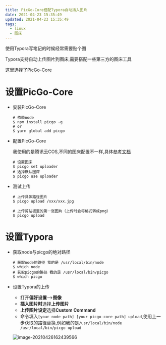 ```yaml
---
title: PicGo-Core搭配Typora自动插入图片
date: 2021-04-23 15:35:49
updated: 2021-04-23 15:35:49
tags: 
  - linux
  - 图床
---
```


使用Typora写笔记的时候经常需要贴个图

Typora支持自动上传图片到图床,需要搭配一些第三方的图床工具

这里选择了PicGo-Core

# 设置PicGo-Core

- 安装PicGo-Core

  ```shell
  # 依赖node
  $ npm install picgo -g 
  # or 
  $ yarn global add picgo
  ```

- 配置PicGo-Core

  我使用的是腾讯云COS,不同的图床配置不一样,具体[参考文档](https://picgo.github.io/PicGo-Core-Doc/zh/guide/config.html#picbed-tcyun)

  ```shell
  # 设置图床
  $ picgo set uploader 
  # 选择默认图床
  $ picgo use uploader 
  ```

- 测试上传

  ```shell
  # 上传具体路径图片
  $ picgo upload /xxx/xxx.jpg

  # 上传剪贴板里的第一张图片（上传时会将格式转成png）
  $ picgo upload
  ```

# 设置Typora

- 获取node与picgo的绝对路径

  ```shell
  # 获取node的路径 我的是 /usr/local/bin/node
  $ which node
  # 获取picgo的路径 我的是 /usr/local/bin/picgo
  $ which picgo
  ```

- 设置Typora的上传

  - 打开**偏好设置**-->**图像**
  - **插入图片时**选择**上传图片**
  - **上传图片设定**选择**Custom Command**
  - 命令填入`[your node path] [your picgo-core path] upload`,使用上一步获取的路径替换,例如我的是`/usr/local/bin/node /usr/local/bin/picgo upload`

  ![image-20210426162439566](https://up.sowevo.com/img/image-20210426162439566.png)